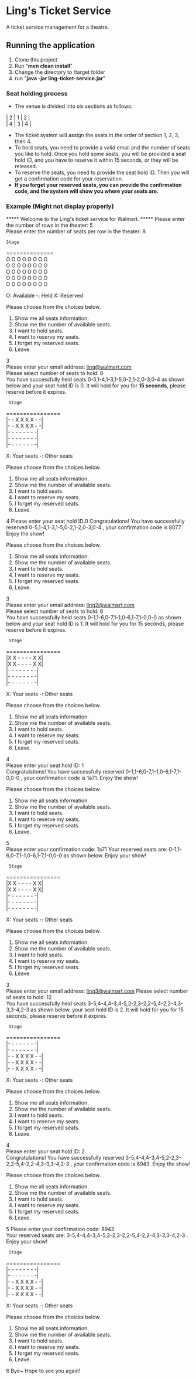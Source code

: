 # Ling's Ticket Service
A ticket service management for a theatre.

## Running the application
1. Clone this project
2. Run "**mvn clean install**" 
3. Change the directory to /target folder
4. run "**java -jar ling-ticket-service.jar**"

### Seat holding process
- The venue is divided into six sections as follows:

| 2 | 1 | 2 |  
| 4 | 3 | 4 |

- The ticket system will assign the seats in the order of section 1, 2, 3, then 4.
- To hold seats, you need to provide a valid email and the number of seats you like to hold. Once you hold some seats, you will be provided a seat hold ID, and you have to reserve it within 15 seconds, or they will be released.
- To reserve the seats, you need to provide the seat hold ID. Then you will get a confirmation code for your reservation.
- **If you forget your reserved seats, you can provide the confirmation code, and the system will show you where your seats are.**

### Example (Might not display properly)
*****  Welcome to the Ling's ticket service for Walmart. *****
Please enter the number of rows in the theater: 5  
Please enter the number of seats per row in the theater: 8       

    Stage       
==============  
O O O O O O O O   
O O O O O O O O  
O O O O O O O O   
O O O O O O O O   
O O O O O O O O 

O: Available  -: Held  X: Reserved

Please choose from the choices below.
1. Show me all seats information.
2. Show me the number of available seats.
3. I want to hold seats.
4. I want to reserve my seats.
5. I forget my reserved seats.
6. Leave.

3  
Please enter your email address: ling@walmart.com  
Please select number of seats to hold: 8  
You have successfully held seats 0-5,1-4,1-3,1-5,0-2,1-2,0-3,0-4
as shown below and your seat hold ID is 0. 
It will hold for you for **15 seconds**, please reserve before it expires.
   
     Stage  
================  
|- - X X X X - -|    
|- - X X X X - -|   
|- - - - - - - -|  
|- - - - - - - -|   
|- - - - - - - -|   

X: Your seats   -: Other seats

Please choose from the choices below.
1. Show me all seats information.
2. Show me the number of available seats.
3. I want to hold seats.
4. I want to reserve my seats.
5. I forget my reserved seats.
6. Leave.

4
Please enter your seat hold ID:0
Congratulations! You have successfully reserved 0-5,1-4,1-3,1-5,0-2,1-2,0-3,0-4
, your confirmation code is 8077. Enjoy the show!

Please choose from the choices below.
1. Show me all seats information.
2. Show me the number of available seats.
3. I want to hold seats.
4. I want to reserve my seats.
5. I forget my reserved seats.
6. Leave.

3  
Please enter your email address: ling2@walmart.com  
Please select number of seats to hold: 8  
You have successfully held seats 0-1,1-6,0-7,1-1,0-6,1-7,1-0,0-0 
as shown below and your seat hold ID is 1. 
It will hold for you for 15 seconds, please reserve before it expires.  
     
     Stage  
================  
|X X - - - - X X|   
|X X - - - - X X|   
|- - - - - - - -|   
|- - - - - - - -|  
|- - - - - - - -|   

X: Your seats   -: Other seats

Please choose from the choices below.
1. Show me all seats information.
2. Show me the number of available seats.
3. I want to hold seats.
4. I want to reserve my seats.
5. I forget my reserved seats.
6. Leave.

4  
Please enter your seat hold ID: 1  
Congratulations! You have successfully reserved 0-1,1-6,0-7,1-1,0-6,1-7,1-0,0-0
, your confirmation code is 1a71. Enjoy the show!

Please choose from the choices below.
1. Show me all seats information.
2. Show me the number of available seats.
3. I want to hold seats.
4. I want to reserve my seats.
5. I forget my reserved seats.
6. Leave.

5  
Please enter your confirmation code: 1a71
Your reserved seats are: 
0-1,1-6,0-7,1-1,0-6,1-7,1-0,0-0 as shown below. Enjoy your show!

     Stage
================  
|X X - - - - X X|   
|X X - - - - X X|   
|- - - - - - - -|  
|- - - - - - - -|  
|- - - - - - - -|  

X: Your seats   -: Other seats

Please choose from the choices below.
1. Show me all seats information.
2. Show me the number of available seats.
3. I want to hold seats.
4. I want to reserve my seats.
5. I forget my reserved seats.
6. Leave.

3  
Please enter your email address: ling3@walmart.com
Please select number of seats to hold: 12  
You have successfully held seats 3-5,4-4,4-3,4-5,2-2,3-2,2-5,4-2,2-4,3-3,3-4,2-3 as shown below, 
your seat hold ID is 2. It will hold for you for 15 seconds, please reserve before it expires.  
     
     Stage
================  
|- - - - - - - -|   
|- - - - - - - -|   
|- - X X X X - -|   
|- - X X X X - -|  
|- - X X X X - -|  

X: Your seats   -: Other seats

Please choose from the choices below.
1. Show me all seats information.
2. Show me the number of available seats.
3. I want to hold seats.
4. I want to reserve my seats.
5. I forget my reserved seats.
6. Leave.

4  
Please enter your seat hold ID: 2  
Congratulations! You have successfully reserved 3-5,4-4,4-3,4-5,2-2,3-2,2-5,4-2,2-4,3-3,3-4,2-3
, your confirmation code is 8943. Enjoy the show!  

Please choose from the choices below.
1. Show me all seats information.
2. Show me the number of available seats.
3. I want to hold seats.
4. I want to reserve my seats.
5. I forget my reserved seats.
6. Leave.

5
Please enter your confirmation code: 8943  
Your reserved seats are: 
3-5,4-4,4-3,4-5,2-2,3-2,2-5,4-2,2-4,3-3,3-4,2-3
. Enjoy your show!

     Stage
================  
|- - - - - - - -|  
|- - - - - - - -|  
|- - X X X X - -|  
|- - X X X X - -|  
|- - X X X X - -|  

X: Your seats   -: Other seats

Please choose from the choices below.
1. Show me all seats information.
2. Show me the number of available seats.
3. I want to hold seats.
4. I want to reserve my seats.
5. I forget my reserved seats.
6. Leave.

6
Bye~ Hope to see you again!
